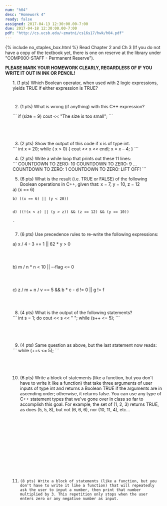 ```yaml
---
num: "h04"
desc: "Homework 4"
ready: false
assigned: 2017-04-13 12:30:00.00-7:00
due: 2017-04-18 12:30:00.00-7:00
pdf: "http://cs.ucsb.edu/~zmatni/cs16s17/hwk/h04.pdf"
---
```

{% include no_staples_box.html %}
Read Chapter 2 and Ch 3 (If you do not have a copy of the textbook yet, there is one on reserve at the library under "COMP000-STAFF - Permanent Reserve").

<b>PLEASE MARK YOUR HOMEWORK CLEARLY, REGARDLESS OF IF YOU WRITE IT OUT IN INK OR PENCIL!</b>

<ol markdown="1">
1.	(1 pts) Which Boolean operator, when used with 2 logic expressions, yields TRUE if either expression is TRUE?
  <div style="margin-bottom:3em"></div>

2.	(1 pts) What is wrong (if anything) with this C++ expression?
  <div style="margin-bottom:1em"></div>
  <div markdown="1">
```
if (size = 9)
   cout << "The size is too small";
```
  </div>
  <div style="margin-bottom:5em"></div>

3.	(2 pts) Show the output of this code if x is of type int.
<div markdown="1">
```
int x = 20;
while ( x > 0) {
   cout << x << endl;
   x = x – 4;
 }
```
</div> 
 
4.	(2 pts) Write a while loop that prints out these 11 lines: 
<div markdown="1">
```
COUNTDOWN TO ZERO: 10
COUNTDOWN TO ZERO: 9
...
COUNTDOWN TO ZERO: 1
COUNTDOWN TO ZERO: LIFT OFF!
```
</div>
<div class="pagebreak"></div>

5.	(6 pts)  What is the result (i.e. TRUE or FALSE) of the following Boolean operations in C++, given that: x = 7, y = 10, z = 12
	<div style="margin-bottom:0em"></div>
<div markdown="1">
	a) (x == 6)


	b) ((x == 6) || (y < 20))

	
	d) ((!(x < z) || (y > z)) && (z == 12) && (y == 10))
	
	.	
</div>
<div style="margin-bottom:2em"></div>

7. (6 pts) Use precedence rules to re-write the following expressions:
  <div style="margin-bottom:1em"></div>
	a) x / 4 - 3 == 1 || 62 * y > 0
  <div style="margin-bottom:4em"></div>
	b) m / n * n < 10 || --flag <= 0
  <div style="margin-bottom:4em"></div>
	c) z / m + n / v == 5 && b * c - d != 0 || g != f
  <div style="margin-bottom:4em"></div>

8.	(4 pts) What is the output of the following statements?
  <div markdown="1">
```
int s = 1;
do
     cout << s << " ";
while (s++ <= 5);
```
  </div>
  <div style="margin-bottom:5em"></div>

9.	(4 pts) Same question as above, but the last statement now reads:

  <div markdown="1">
```
while (++s <= 5);
```
  </div>
  <div style="margin-bottom:5em"></div>

10.	(6 pts) Write a block of statements (like a function, but you don't have to write it like a function) that take three arguments of user inputs of type int and returns a Boolean TRUE if the arguments are in ascending order; otherwise, it returns false. You can use any type of C++ statement types that we've gone over in class so far to accomplish this goal. For example, the set of (1, 2, 3) returns TRUE, as does (5, 5, 8), but not (6, 6, 6), nor (10, 11, 4), etc...
  <div style="margin-bottom:15em"></div>

11. 	(8 pts) Write a block of statements (like a function, but you don't have to write it like a function) that will repeatedly ask the user to input a number, then print that number multiplied by 3. This repetition only stops when the user enters zero or any negative number as input.
</ol>
